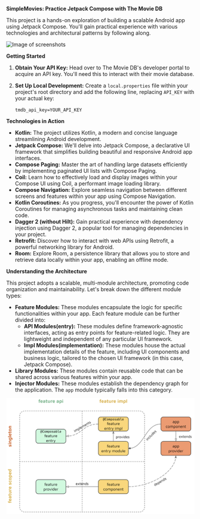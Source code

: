 **SimpleMovies: Practice Jetpack Compose with The Movie DB**

This project is a hands-on exploration of building a scalable Android app using Jetpack Compose. You'll gain practical experience with various technologies and architectural patterns by following along.

![Image of screenshots](screenshots.png)

**Getting Started**

1. **Obtain Your API Key:** Head over to The Movie DB's developer portal to acquire an API key. You'll need this to interact with their movie database.
2. **Set Up Local Development:** Create a `local.properties` file within your project's root directory and add the following line, replacing `API_KEY` with your actual key:

   ```properties
   tmdb_api_key=YOUR_API_KEY
   ```

**Technologies in Action**

- **Kotlin:** The project utilizes Kotlin, a modern and concise language streamlining Android development.
- **Jetpack Compose:** We'll delve into Jetpack Compose, a declarative UI framework that simplifies building beautiful and responsive Android app interfaces.
- **Compose Paging:** Master the art of handling large datasets efficiently by implementing paginated UI lists with Compose Paging.
- **Coil:** Learn how to effectively load and display images within your Compose UI using Coil, a performant image loading library.
- **Compose Navigation:** Explore seamless navigation between different screens and features within your app using Compose Navigation.
- **Kotlin Coroutines:** As you progress, you'll encounter the power of Kotlin Coroutines for managing asynchronous tasks and maintaining clean code.
- **Dagger 2 (without Hilt):** Gain practical experience with dependency injection using Dagger 2, a popular tool for managing dependencies in your project.
- **Retrofit:** Discover how to interact with web APIs using Retrofit, a powerful networking library for Android.
- **Room:** Explore Room, a persistence library that allows you to store and retrieve data locally within your app, enabling an offline mode.

**Understanding the Architecture**

This project adopts a scalable, multi-module architecture, promoting code organization and maintainability. Let's break down the different module types:

- **Feature Modules:** These modules encapsulate the logic for specific functionalities within your app. Each feature module can be further divided into:
    - **API Modules(entry):** These modules define framework-agnostic interfaces, acting as entry points for feature-related logic. They are lightweight and independent of any particular UI framework.
    - **Impl Modules(implementation):** These modules house the actual implementation details of the feature, including UI components and business logic, tailored to the chosen UI framework (in this case, Jetpack Compose).
- **Library Modules:** These modules contain reusable code that can be shared across various features within your app.
- **Injector Modules:** These modules establish the dependency graph for the application. The `app` module typically falls into this category.

![Illustrative diagram of the app architecture](architecture.png)
